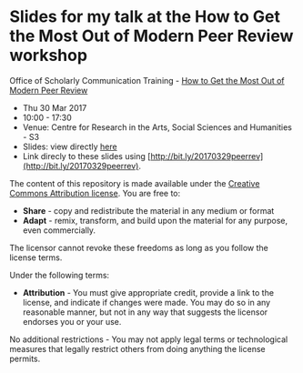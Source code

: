 # Slides for my talk at the How to Get the Most Out of Modern Peer Review workshop 

Office of Scholarly Communication Training - [How to Get the Most Out of Modern Peer Review](https://www.training.cam.ac.uk/osc/event/2080517)

- Thu 30 Mar 2017
- 10:00 - 17:30
- Venue: Centre for Research in the Arts, Social Sciences and Humanities - S3 
- Slides: view directly [here](https://rawgit.com/lgatto/2017-03-30-OSC-peerreview/master/slides.html)
- Link direcly to these slides using
  [http://bit.ly/20170329peerrev](http://bit.ly/20170329peerrev).

The content of this repository is made available under the
[Creative Commons Attribution license](https://creativecommons.org/licenses/by/4.0/). You
are free to:

* **Share** - copy and redistribute the material in any medium or format
* **Adapt** - remix, transform, and build upon the material for any
  purpose, even commercially.

The licensor cannot revoke these freedoms as long as you follow the license terms.

Under the following terms:

* **Attribution** - You must give appropriate credit, provide a link
  to the license, and indicate if changes were made. You may do so in
  any reasonable manner, but not in any way that suggests the licensor
  endorses you or your use.

No additional restrictions - You may not apply legal terms or
technological measures that legally restrict others from doing
anything the license permits.
